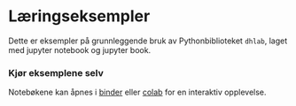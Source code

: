# Læringseksempler

Dette er eksempler på grunnleggende bruk av Pythonbiblioteket `dhlab`, laget med jupyter notebook og jupyter book. 

### Kjør eksemplene selv

Notebøkene kan åpnes i [binder](https://mybinder.org/v2/gh/nationallibraryofnorway/digital_tekstanalyse/main) eller [colab](https://colab.research.google.com/github/NationalLibraryOfNorway/digital_tekstanalyse) for en interaktiv opplevelse.
